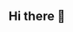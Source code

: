 ## Hi there 👋

<!--
Designer by day and writer by night, 
Dan (ENGELTHM) is originally from occupied 
Manahoac territory in northern Virginia. 
When not staring down the barrel of a blank 
page, Dan can be found drawing maps or building 
keyboards. They currently live in London. 

-->
